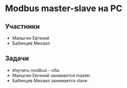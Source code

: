 # Modbus master-slave на PC
## Участники
* Малыгин Евгений
* Бабинцев Михаил

## Задачи
* Изучить modbus - оба. 
* Малыгин Евгений занимается master.
* Бабинцев Михаил занимается slave.

